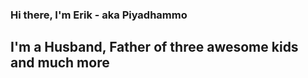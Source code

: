 ### Hi there, I'm Erik - aka Piyadhammo

## I'm a Husband, Father of three awesome kids and much more

<i class="fa fa-xing-square" aria-hidden="true"></i>

